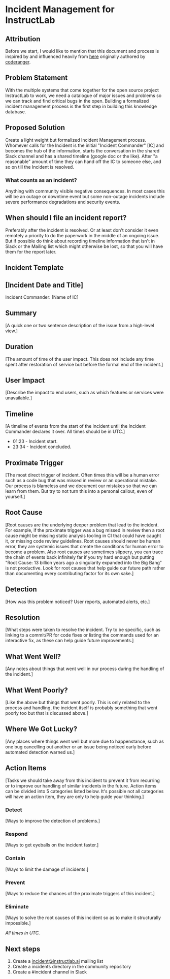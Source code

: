 # Incident Management for InstructLab

## Attribution

Before we start, I would like to mention that this document and process is inspired
by and influenced heavily from [here][gist] originally authored by [coderanger][ranger].

## Problem Statement

With the multiple systems that come together for the open source project InstructLab
to work, we need a catalogue of major issues and problems so we can track and find
critical bugs in the open. Building a formalized incident management process is
the first step in building this knowledge database.

## Proposed Solution

Create a light weight but formalized Incident Management process. Whomever calls
for the Incident is the initial "Incident Commander" [IC] and becomes the hub of
the information, starts the conversation in the shared Slack channel
and has a shared timeline (google doc or the like).
After "a reasonable" amount of time they can hand off the IC
to someone else, and so on till the Incident is resolved.

### What counts as an incident?

Anything with community visible negative consequences. In most cases this
will be an outage or downtime event but some non-outage incidents include severe
performance degradations and security events.

## When should I file an incident report?

Preferably after the incident is resolved. Or at least don't consider it even remotely
a priority to do the paperwork in the middle of an ongoing issue. But if possible do
think about recording timeline information that isn't in Slack or the Mailing list which
might otherwise be lost, so that you will have them for the report later.

## Incident Template

## [Incident Date and Title]

Incident Commander: [Name of IC]

## Summary

[A quick one or two sentence description of the issue from a high-level view.]

## Duration

[The amount of time of the user impact. This does not include any time spent after restoration of service but before the formal end of the incident.]

## User Impact

[Describe the impact to end users, such as which features or services were unavailable.]

## Timeline

[A timeline of events from the start of the incident until the Incident Commander declares it over. All times should be in UTC.]

* 01:23 - Incident start.
* 23:34 - Incident concluded.

## Proximate Trigger

[The most direct trigger of incident. Often times this will be a human error such as a code bug that was missed in review or an operational mistake. Our process is blameless and we document our mistakes so that we can learn from them. But try to not turn this into a personal callout, even of yourself.]

## Root Cause

[Root causes are the underlying deeper problem that lead to the incident. For example, if the proximate trigger was a bug missed in review then a root cause might be missing static analysis tooling in CI that could have caught it, or missing code review guidelines. Root causes should never be human error, they are systemic issues that create the conditions for human error to become a problem. Also root causes are sometimes slippery, you can trace the chain of events back infinitely far if you try hard enough but putting "Root Cause: 13 billion years ago a singularity expanded into the Big Bang" is not productive. Look for root causes that help guide our future path rather than documenting every contributing factor for its own sake.]

## Detection

[How was this problem noticed? User reports, automated alerts, etc.]

## Resolution

[What steps were taken to resolve the incident. Try to be specific, such as linking to a commit/PR for code fixes or listing the commands used for an interactive fix, as these can help guide future improvements.]

## What Went Well?

[Any notes about things that went well in our process during the handling of the incident.]

## What Went Poorly?

[Like the above but things that went poorly. This is only related to the process and handling, the incident itself is probably something that went poorly too but that is discussed above.]

## Where We Got Lucky?

[Any places where things went well but more due to happenstance, such as one bug cancelling out another or an issue being noticed early before automated detection warned us.]

## Action Items

[Tasks we should take away from this incident to prevent it from recurring or to improve our handling of similar incidents in the future. Action items can be divided into 5 categories listed below. It's possible not all categories will have an action item, they are only to help guide your thinking.]

### Detect

[Ways to improve the detection of problems.]

### Respond

[Ways to get eyeballs on the incident faster.]

### Contain

[Ways to limit the damage of incidents.]

### Prevent

[Ways to reduce the chances of the proximate triggers of this incident.]

### Eliminate

[Ways to solve the root causes of this incident so as to make it structurally impossible.]

_All times in UTC._

## Next steps

1. Create a incident@instructlab.ai mailing list
1. Create a incidents directory in the community repository
1. Create a #incident channel in Slack


[gist]: https://gist.github.com/coderanger/cbf7e80b76a7b2ff284ab592d798de8e
[ranger]: https://github.com/coderanger
